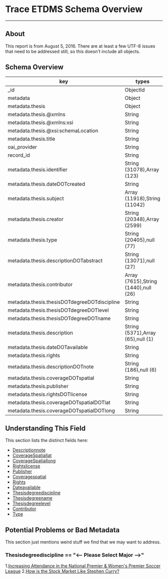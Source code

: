 # Trace ETDMS Schema Overview

---

## About

This report is from August 5, 2016.  There are at least a few UTF-8 issues that need to be addressed still, so this doesn't include all objects.

## Schema Overview

| key                                          | types                                | occurrences | percents               |
| -------------------------------------------- | ------------------------------------ | ----------- | ---------------------- |
| _id                                          | ObjectId                             |       31357 | 100.000000000000000000 |
| metadata                                     | Object                               |       31357 | 100.000000000000000000 |
| metadata.thesis                              | Object                               |       31357 | 100.000000000000000000 |
| metadata.thesis.@xmlns                       | String                               |       31357 | 100.000000000000000000 |
| metadata.thesis.@xmlns:xsi                   | String                               |       31357 | 100.000000000000000000 |
| metadata.thesis.@xsi:schemaLocation          | String                               |       31357 | 100.000000000000000000 |
| metadata.thesis.title                        | String                               |       31357 | 100.000000000000000000 |
| oai_provider                                 | String                               |       31357 | 100.000000000000000000 |
| record_id                                    | String                               |       31357 | 100.000000000000000000 |
| metadata.thesis.identifier                   | String (31078),Array (123)           |       31201 |  99.502503428261633189 |
| metadata.thesis.dateDOTcreated               | String                               |       28254 |  90.104282935229775831 |
| metadata.thesis.subject                      | Array (11918),String (11042)         |       22960 |  73.221290302005925810 |
| metadata.thesis.creator                      | String (20348),Array (2599)          |       22947 |  73.179832254361073751 |
| metadata.thesis.type                         | String (20405),null (77)             |       20482 |  65.318748604777240985 |
| metadata.thesis.descriptionDOTabstract       | String (13071),null (27)             |       13098 |  41.770577542494500278 |
| metadata.thesis.contributor                  | Array (7615),String (1440),null (26) |        9081 |  28.960040820231526482 |
| metadata.thesis.thesisDOTdegreeDOTdiscipline | String                               |        8089 |  25.796472876869597002 |
| metadata.thesis.thesisDOTdegreeDOTlevel      | String                               |        7508 |  23.943617055202985000 |
| metadata.thesis.thesisDOTdegreeDOTname       | String                               |        7498 |  23.911726249322320825 |
| metadata.thesis.description                  | String (5371),Array (65),null (1)    |        5437 |  17.339031157317347009 |
| metadata.thesis.dateDOTavailable             | String                               |         466 |   1.486111554038970661 |
| metadata.thesis.rights                       | String                               |         222 |   0.707975890550754272 |
| metadata.thesis.descriptionDOTnote           | String (186),null (6)                |         192 |   0.612303472908760416 |
| metadata.thesis.coverageDOTspatial           | String                               |          55 |   0.175399432343655320 |
| metadata.thesis.publisher                    | String                               |          55 |   0.175399432343655320 |
| metadata.thesis.rightsDOTlicense             | String                               |          13 |   0.041458047644863986 |
| metadata.thesis.coverageDOTspatialDOTlat     | String                               |           4 |   0.012756322352265842 |
| metadata.thesis.coverageDOTspatialDOTlong    | String                               |           4 |   0.012756322352265842 |


## Understanding This Field

This section lists the distinct fields here:

* [Descriptionnote](https://github.com/markpbaggett/trace_metadata_reports/blob/master/etdms_support_files/description_note.md)
* [CoverageSpatiallat](https://github.com/markpbaggett/trace_metadata_reports/blob/master/etdms_support_files/coveragespatiallat.md)
* [CoverageSpatiallong](https://github.com/markpbaggett/trace_metadata_reports/blob/master/etdms_support_files/coveragespatiallong.md)
* [Rightslicense](https://github.com/markpbaggett/trace_metadata_reports/blob/master/etdms_support_files/rightslicense.md)
* [Publisher](https://github.com/markpbaggett/trace_metadata_reports/blob/master/etdms_support_files/publisher.md)
* [Coveragespatial](https://github.com/markpbaggett/trace_metadata_reports/blob/master/etdms_support_files/coveragespatial.md)
* [Rights](https://github.com/markpbaggett/trace_metadata_reports/blob/master/etdms_support_files/rights.md)
* [Dateavailable](https://github.com/markpbaggett/trace_metadata_reports/blob/master/etdms_support_files/dateavailable.md)
* [Thesisdegreediscipline](https://github.com/markpbaggett/trace_metadata_reports/blob/master/etdms_support_files/thesisdegreediscipline.md)
* [Thesisdegreename](https://github.com/markpbaggett/trace_metadata_reports/blob/master/etdms_support_files/thesisdegreename.md)
* [Thesisdegreelevel](https://github.com/markpbaggett/trace_metadata_reports/blob/master/etdms_support_files/thesisdegreelevel.md)
* [Contributor](https://github.com/markpbaggett/trace_metadata_reports/blob/master/etdms_support_files/contributor.md)
* [Type](https://github.com/markpbaggett/trace_metadata_reports/blob/master/etdms_support_files/type.md)


## Potential Problems or Bad Metadata

This section just mentions weird stuff we find that we may want to address.

### Thesisdegreediscipline == "<-- Please Select Major -->"

1.[Increasing Attendance in the National Premier & Women's Premier Soccer League](http://trace.tennessee.edu/utk_chanhonoproj/1848)
2.[How is the Stock Market Like Stephen Curry?](http://trace.tennessee.edu/utk_chanhonoproj/1940)




